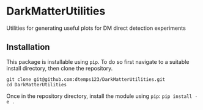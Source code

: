# DarkMatterUtilities
Utilities for generating useful plots for DM direct detection experiments

## Installation
This package is installable using `pip`. To do so first navigate to a suitable install directory, then clone the repository.
```
git clone git@github.com:dtemps123/DarkMatterUtilities.git
cd DarkMatterUtilities
```
Once in the repository directory, install the module using `pip`:
`pip install -e .`